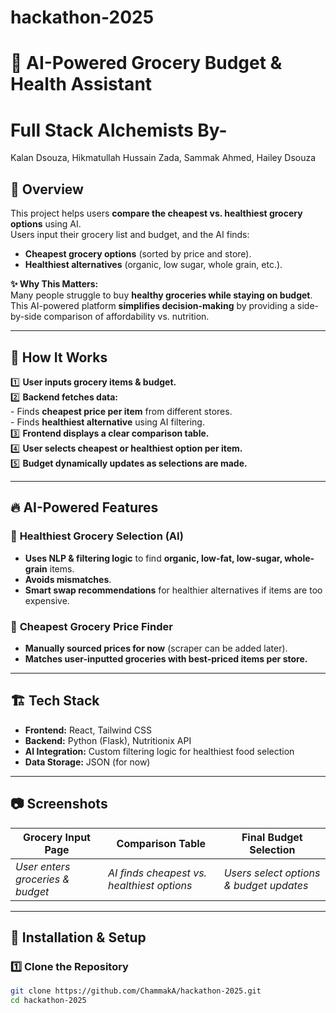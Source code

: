 # hackathon-2025

# 🛒 AI-Powered Grocery Budget & Health Assistant
# Full Stack Alchemists By- 

Kalan Dsouza, Hikmatullah Hussain Zada, Sammak Ahmed, Hailey Dsouza

## 🚀 Overview
This project helps users **compare the cheapest vs. healthiest grocery options** using AI.  
Users input their grocery list and budget, and the AI finds:
- **Cheapest grocery options** (sorted by price and store).
- **Healthiest alternatives** (organic, low sugar, whole grain, etc.).

**✨ Why This Matters:**  
Many people struggle to buy **healthy groceries while staying on budget**. This AI-powered platform **simplifies decision-making** by providing a side-by-side comparison of affordability vs. nutrition.

---

## 🎯 **How It Works**
1️⃣ **User inputs grocery items & budget.**  
2️⃣ **Backend fetches data:**  
    - Finds **cheapest price per item** from different stores.  
    - Finds **healthiest alternative** using AI filtering.  
3️⃣ **Frontend displays a clear comparison table.**  
4️⃣ **User selects cheapest or healthiest option per item.**  
5️⃣ **Budget dynamically updates as selections are made.**  

---

## 🔥 **AI-Powered Features**
### 🧠 **Healthiest Grocery Selection (AI)**
- **Uses NLP & filtering logic** to find **organic, low-fat, low-sugar, whole-grain** items.
- **Avoids mismatches**.
- **Smart swap recommendations** for healthier alternatives if items are too expensive.

### 🏪 **Cheapest Grocery Price Finder**
- **Manually sourced prices for now** (scraper can be added later).
- **Matches user-inputted groceries with best-priced items per store.**

---

## 🏗️ **Tech Stack**
- **Frontend:** React, Tailwind CSS  
- **Backend:** Python (Flask), Nutritionix API  
- **AI Integration:** Custom filtering logic for healthiest food selection  
- **Data Storage:** JSON (for now)  

---

## 📷 **Screenshots**
| **Grocery Input Page** | **Comparison Table** | **Final Budget Selection** |
|-----------------|-----------------|-----------------|
| _User enters groceries & budget_ | _AI finds cheapest vs. healthiest options_ | _Users select options & budget updates_ |



---

## 📖 **Installation & Setup**
### **1️⃣ Clone the Repository**
```bash
git clone https://github.com/ChammakA/hackathon-2025.git
cd hackathon-2025
